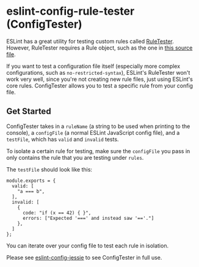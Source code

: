 # eslint-config-rule-tester (ConfigTester)
ESLint has a great utility for testing custom rules called [RuleTester](https://eslint.org/docs/developer-guide/nodejs-api#ruletester). However, RuleTester requires a Rule object, such as the one in [this source file](https://eslint.org/docs/developer-guide/working-with-rules).

If you want to test a configuration file itself (especially more complex configurations, such as `no-restricted-syntax`), ESLint's RuleTester won't work very well, since you're not creating new rule files, just using ESLint's core rules. ConfigTester allows you to test a specific rule from your config file.


## Get Started

ConfigTester takes in a `ruleName` (a string to be used when printing to the console), a `configFile` (a normal ESLint JavaScript config file), and a `testFile`, which has `valid` and `invalid` tests.

To isolate a certain rule for testing, make sure the `configFile` you pass in only contains the rule that you are testing under `rules`.

The `testFile` should look like this:

```
module.exports = {
  valid: [
    "a === b",
  ],
  invalid: [
    {
      code: "if (x == 42) { }",
      errors: ["Expected '===' and instead saw '=='."]
    },
  ]
};
```

You can iterate over your config file to test each rule in isolation. 

Please see [eslint-config-jessie](https://github.com/Agoric/eslint-config-jessie) to see ConfigTester in full use. 
